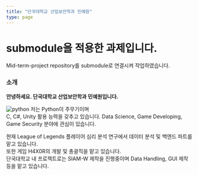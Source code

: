```yaml
---
title: "단국대학교 산업보안학과 민예원"
type: page
---
```


# submodule을 적용한 과제입니다.
Mid-term-project repository를 submodule로 연결시켜 작업하였습니다.

### 소개
<b>안녕하세요. 단국대학교 산업보안학과 민예원입니다.</b>  

![python](/mid-term-project/python.png)
저는 Python이 주무기이며  
C, C#, Unity 활용 능력을 갖추고 있습니다.
Data Science, Game Developing, Game Security 분야에 관심이 있습니다.  
  
현재 League of Legends 플레이어 심리 분석 연구에서 데이터 분석 및 백엔드 파트를 맡고 있습니다.  
또한 게임 H4X0R의 개발 및 총괄직을 맡고 있습니다.  
단국대학교 내 프로젝트로는 SIAM-W 제작을 진행중이며 Data Handling, GUI 제작 등을 맡고 있습니다.  
